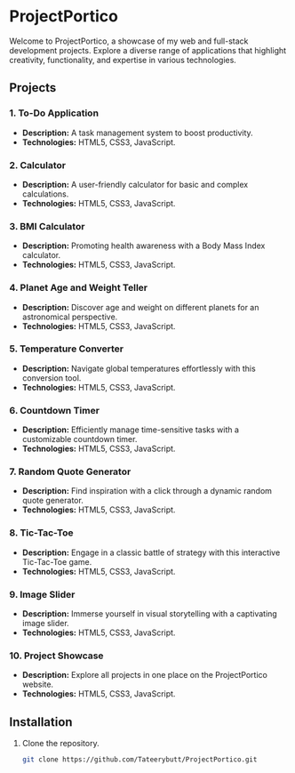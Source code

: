 # ProjectPortico

Welcome to ProjectPortico, a showcase of my web and full-stack development projects. Explore a diverse range of applications that highlight creativity, functionality, and expertise in various technologies.

## Projects

### 1. To-Do Application
- **Description:** A task management system to boost productivity.
- **Technologies:** HTML5, CSS3, JavaScript.

### 2. Calculator
- **Description:** A user-friendly calculator for basic and complex calculations.
- **Technologies:** HTML5, CSS3, JavaScript.

### 3. BMI Calculator
- **Description:** Promoting health awareness with a Body Mass Index calculator.
- **Technologies:** HTML5, CSS3, JavaScript.

### 4. Planet Age and Weight Teller
- **Description:** Discover age and weight on different planets for an astronomical perspective.
- **Technologies:** HTML5, CSS3, JavaScript.

### 5. Temperature Converter
- **Description:** Navigate global temperatures effortlessly with this conversion tool.
- **Technologies:** HTML5, CSS3, JavaScript.

### 6. Countdown Timer
- **Description:** Efficiently manage time-sensitive tasks with a customizable countdown timer.
- **Technologies:** HTML5, CSS3, JavaScript.

### 7. Random Quote Generator
- **Description:** Find inspiration with a click through a dynamic random quote generator.
- **Technologies:** HTML5, CSS3, JavaScript.

### 8. Tic-Tac-Toe
- **Description:** Engage in a classic battle of strategy with this interactive Tic-Tac-Toe game.
- **Technologies:** HTML5, CSS3, JavaScript.

### 9. Image Slider
- **Description:** Immerse yourself in visual storytelling with a captivating image slider.
- **Technologies:** HTML5, CSS3, JavaScript.

### 10. Project Showcase
- **Description:** Explore all projects in one place on the ProjectPortico website.
- **Technologies:** HTML5, CSS3, JavaScript.

## Installation

1. Clone the repository.
   ```bash
   git clone https://github.com/Tateerybutt/ProjectPortico.git

